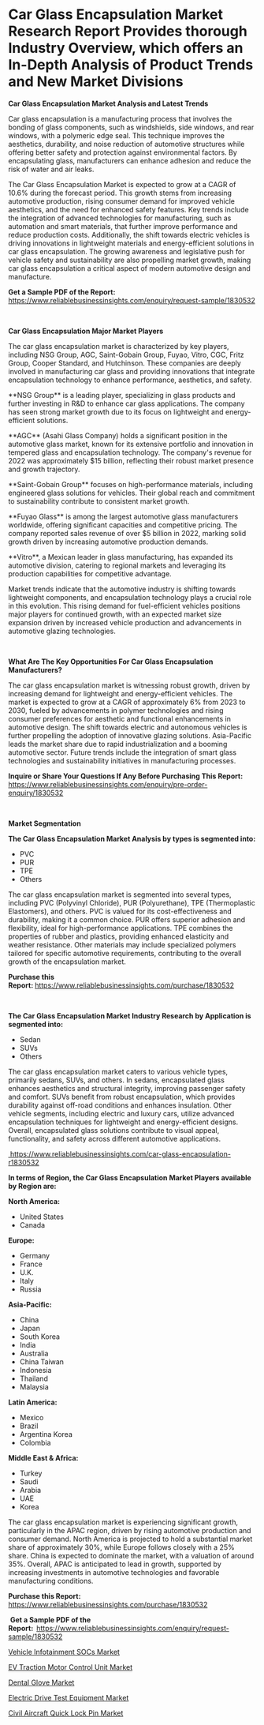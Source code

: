 <p><h1>Car Glass Encapsulation Market Research Report Provides thorough Industry Overview, which offers an In-Depth Analysis of Product Trends and New Market Divisions</h1></p><p><strong>Car Glass Encapsulation Market Analysis and Latest Trends</strong></p>
<p><p>Car glass encapsulation is a manufacturing process that involves the bonding of glass components, such as windshields, side windows, and rear windows, with a polymeric edge seal. This technique improves the aesthetics, durability, and noise reduction of automotive structures while offering better safety and protection against environmental factors. By encapsulating glass, manufacturers can enhance adhesion and reduce the risk of water and air leaks.</p><p>The Car Glass Encapsulation Market is expected to grow at a CAGR of 10.6% during the forecast period. This growth stems from increasing automotive production, rising consumer demand for improved vehicle aesthetics, and the need for enhanced safety features. Key trends include the integration of advanced technologies for manufacturing, such as automation and smart materials, that further improve performance and reduce production costs. Additionally, the shift towards electric vehicles is driving innovations in lightweight materials and energy-efficient solutions in car glass encapsulation. The growing awareness and legislative push for vehicle safety and sustainability are also propelling market growth, making car glass encapsulation a critical aspect of modern automotive design and manufacture.</p></p>
<p><strong>Get a Sample PDF of the Report:&nbsp;</strong> <a href="https://www.reliablebusinessinsights.com/enquiry/request-sample/1830532?utm_campaign=41&utm_medium=2&utm_source=Github&utm_content=ia&utm_term=04112024&utm_id=car-glass-encapsulation">https://www.reliablebusinessinsights.com/enquiry/request-sample/1830532</a></p>
<p>&nbsp;</p>
<p><strong>Car Glass Encapsulation Major Market Players</strong></p>
<p><p>The car glass encapsulation market is characterized by key players, including NSG Group, AGC, Saint-Gobain Group, Fuyao, Vitro, CGC, Fritz Group, Cooper Standard, and Hutchinson. These companies are deeply involved in manufacturing car glass and providing innovations that integrate encapsulation technology to enhance performance, aesthetics, and safety.</p><p>**NSG Group** is a leading player, specializing in glass products and further investing in R&D to enhance car glass applications. The company has seen strong market growth due to its focus on lightweight and energy-efficient solutions. </p><p>**AGC** (Asahi Glass Company) holds a significant position in the automotive glass market, known for its extensive portfolio and innovation in tempered glass and encapsulation technology. The company's revenue for 2022 was approximately $15 billion, reflecting their robust market presence and growth trajectory.</p><p>**Saint-Gobain Group** focuses on high-performance materials, including engineered glass solutions for vehicles. Their global reach and commitment to sustainability contribute to consistent market growth. </p><p>**Fuyao Glass** is among the largest automotive glass manufacturers worldwide, offering significant capacities and competitive pricing. The company reported sales revenue of over $5 billion in 2022, marking solid growth driven by increasing automotive production demands.</p><p>**Vitro**, a Mexican leader in glass manufacturing, has expanded its automotive division, catering to regional markets and leveraging its production capabilities for competitive advantage.</p><p>Market trends indicate that the automotive industry is shifting towards lightweight components, and encapsulation technology plays a crucial role in this evolution. This rising demand for fuel-efficient vehicles positions major players for continued growth, with an expected market size expansion driven by increased vehicle production and advancements in automotive glazing technologies.</p></p>
<p>&nbsp;</p>
<p><strong>What Are The Key Opportunities For Car Glass Encapsulation Manufacturers?</strong></p>
<p><p>The car glass encapsulation market is witnessing robust growth, driven by increasing demand for lightweight and energy-efficient vehicles. The market is expected to grow at a CAGR of approximately 6% from 2023 to 2030, fueled by advancements in polymer technologies and rising consumer preferences for aesthetic and functional enhancements in automotive design. The shift towards electric and autonomous vehicles is further propelling the adoption of innovative glazing solutions. Asia-Pacific leads the market share due to rapid industrialization and a booming automotive sector. Future trends include the integration of smart glass technologies and sustainability initiatives in manufacturing processes.</p></p>
<p><strong>Inquire or Share Your Questions If Any Before Purchasing This Report:</strong> <a href="https://www.reliablebusinessinsights.com/enquiry/pre-order-enquiry/1830532?utm_campaign=41&utm_medium=2&utm_source=Github&utm_content=ia&utm_term=04112024&utm_id=car-glass-encapsulation">https://www.reliablebusinessinsights.com/enquiry/pre-order-enquiry/1830532</a></p>
<p>&nbsp;</p>
<p><strong>Market Segmentation</strong></p>
<p><strong>The Car Glass Encapsulation Market Analysis by types is segmented into:</strong></p>
<p><ul><li>PVC</li><li>PUR</li><li>TPE</li><li>Others</li></ul></p>
<p><p>The car glass encapsulation market is segmented into several types, including PVC (Polyvinyl Chloride), PUR (Polyurethane), TPE (Thermoplastic Elastomers), and others. PVC is valued for its cost-effectiveness and durability, making it a common choice. PUR offers superior adhesion and flexibility, ideal for high-performance applications. TPE combines the properties of rubber and plastics, providing enhanced elasticity and weather resistance. Other materials may include specialized polymers tailored for specific automotive requirements, contributing to the overall growth of the encapsulation market.</p></p>
<p><strong>Purchase this Report:&nbsp;</strong><a href="https://www.reliablebusinessinsights.com/purchase/1830532?utm_campaign=41&utm_medium=2&utm_source=Github&utm_content=ia&utm_term=04112024&utm_id=car-glass-encapsulation">https://www.reliablebusinessinsights.com/purchase/1830532</a></p>
<p>&nbsp;</p>
<p><strong>The Car Glass Encapsulation Market Industry Research by Application is segmented into:</strong></p>
<p><ul><li>Sedan</li><li>SUVs</li><li>Others</li></ul></p>
<p><p>The car glass encapsulation market caters to various vehicle types, primarily sedans, SUVs, and others. In sedans, encapsulated glass enhances aesthetics and structural integrity, improving passenger safety and comfort. SUVs benefit from robust encapsulation, which provides durability against off-road conditions and enhances insulation. Other vehicle segments, including electric and luxury cars, utilize advanced encapsulation techniques for lightweight and energy-efficient designs. Overall, encapsulated glass solutions contribute to visual appeal, functionality, and safety across different automotive applications.</p></p>
<p><a href="https://www.reliablebusinessinsights.com/car-glass-encapsulation-r1830532?utm_campaign=41&utm_medium=2&utm_source=Github&utm_content=ia&utm_term=04112024&utm_id=car-glass-encapsulation">&nbsp;https://www.reliablebusinessinsights.com/car-glass-encapsulation-r1830532</a></p>
<p><strong>In terms of Region, the Car Glass Encapsulation Market Players available by Region are:</strong></p>
<p>
    <p> <strong> North America: </strong>
        <ul>
            <li>United States</li>
            <li>Canada</li>
        </ul>
        </p> 
    <p> <strong> Europe: </strong>
        <ul>
            <li>Germany</li>
            <li>France</li>
            <li>U.K.</li>
            <li>Italy</li>
            <li>Russia</li>
        </ul>
        </p> 
    <p> <strong> Asia-Pacific: </strong>
        <ul>
            <li>China</li>
            <li>Japan</li>
            <li>South Korea</li>
            <li>India</li>
            <li>Australia</li>
            <li>China Taiwan</li>
            <li>Indonesia</li>
            <li>Thailand</li>
            <li>Malaysia</li>
        </ul>
        </p> 
    <p> <strong> Latin America: </strong>
        <ul>
            <li>Mexico</li>
            <li>Brazil</li>
            <li>Argentina Korea</li>
            <li>Colombia</li>
        </ul>
        </p> 
    <p> <strong> Middle East & Africa: </strong>
        <ul>
            <li>Turkey</li>
            <li>Saudi</li>
            <li>Arabia</li>
            <li>UAE</li>
            <li>Korea</li>
        </ul>
    </p>
    </p>
<p><p>The car glass encapsulation market is experiencing significant growth, particularly in the APAC region, driven by rising automotive production and consumer demand. North America is projected to hold a substantial market share of approximately 30%, while Europe follows closely with a 25% share. China is expected to dominate the market, with a valuation of around 35%. Overall, APAC is anticipated to lead in growth, supported by increasing investments in automotive technologies and favorable manufacturing conditions.</p></p>
<p><strong>Purchase this Report: </strong><a href="https://www.reliablebusinessinsights.com/purchase/1830532?utm_campaign=41&utm_medium=2&utm_source=Github&utm_content=ia&utm_term=04112024&utm_id=car-glass-encapsulation">https://www.reliablebusinessinsights.com/purchase/1830532</a></p>
<p>&nbsp;<strong>Get a Sample PDF of the Report:&nbsp;&nbsp;</strong><a href="https://www.reliablebusinessinsights.com/enquiry/request-sample/1830532?utm_campaign=41&utm_medium=2&utm_source=Github&utm_content=ia&utm_term=04112024&utm_id=car-glass-encapsulation">https://www.reliablebusinessinsights.com/enquiry/request-sample/1830532</a></p>
<p><strong></strong></p>
<p><p><a href="https://www.linkedin.com/pulse/trends-global-vehicle-infotainment-socs-market-forecast-zrmbf?utm_campaign=41&utm_medium=2&utm_source=Github&utm_content=ia&utm_term=04112024&utm_id=car-glass-encapsulation">Vehicle Infotainment SOCs Market</a></p><p><a href="https://github.com/darcy8m10dupre/Market-Research-Report-List-1/blob/main/ev-traction-motor-control-unit-market.md?utm_campaign=41&utm_medium=2&utm_source=Github&utm_content=ia&utm_term=04112024&utm_id=car-glass-encapsulation">EV Traction Motor Control Unit Market</a></p><p><a href="https://issuu.com/reportprime-2/docs/dental-glove-market-size-2030.pptx_01c583bc90c101?utm_campaign=41&utm_medium=2&utm_source=Github&utm_content=ia&utm_term=04112024&utm_id=car-glass-encapsulation">Dental Glove Market</a></p><p><a href="https://github.com/michaelhall412/Market-Research-Report-List-1/blob/main/electric-drive-test-equipment-market.md?utm_campaign=41&utm_medium=2&utm_source=Github&utm_content=ia&utm_term=04112024&utm_id=car-glass-encapsulation">Electric Drive Test Equipment Market</a></p><p><a href="https://www.linkedin.com/pulse/comprehensive-civil-aircraft-quick-lock-pin-market-report-ovrff?utm_campaign=41&utm_medium=2&utm_source=Github&utm_content=ia&utm_term=04112024&utm_id=car-glass-encapsulation">Civil Aircraft Quick Lock Pin Market</a></p></p>